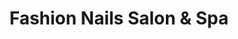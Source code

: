 ---
title: "Fashion Nails Salon & Spa"
url: /pottstown/fashion-nails-salon-und-spa/
shop: Kosmetik
---